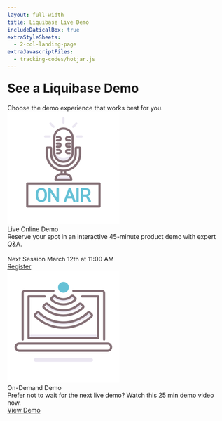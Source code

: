 ```yaml
---
layout: full-width
title: Liquibase Live Demo
includeDaticalBox: true
extraStyleSheets:
  - 2-col-landing-page
extraJavascriptFiles:
  - tracking-codes/hotjar.js
---
```


<div class="landing-page">
  <div class="landing-page__main-content landing-page__main-content--large span-12">
    <h1 style="margin-top: 24px">See a Liquibase Demo</h1>
    <div class="landing-page__main-content__text">
      Choose the demo experience that works best for you.
    </div>
  </div>
  <div class="landing-page__demo-types span-10 push-2">
    <div class="landing-page__demo-type">
      <div class="landing-page__demo-type__icon">
        <img src="images/demo/on-air.png" alt="live broadcast on air icon">
      </div>
      <div class="landing-page__demo-type__text">
        <div class="landing-page__demo-type__title">Live Online Demo</div>
        <div class="landing-page__demo-type__info">Reserve your spot in an interactive 45-minute product demo with expert
          Q&A. <br><br> Next Session March 12th at 11:00 AM</div>
        <div class="landing-page__demo-type__cta">
          <a href="/demo-live.html">Register</a>
        </div>
      </div>
    </div>
    <div class="landing-page__demo-type">
      <div class="landing-page__demo-type__icon">
        <img src="images/demo/downlink.png" alt="download to computer icon">
      </div>
      <div class="landing-page__demo-type__text">
        <div class="landing-page__demo-type__title">On-Demand Demo</div>
        <div class="landing-page__demo-type__info">Prefer not to wait for the next live demo? Watch this 25 min demo video now.</div>
        <div class="landing-page__demo-type__cta">
          <a href="/demo-on-demand.html">View Demo</a>
        </div>
      </div>
    </div>
  </div>
</div>
